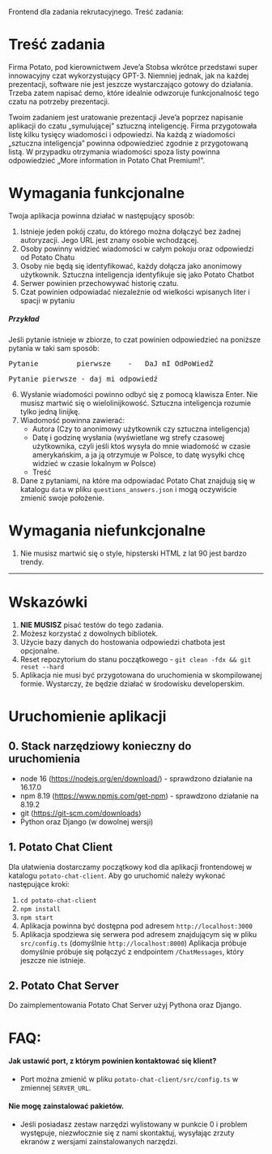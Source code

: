 Frontend dla zadania rekrutacyjnego. Treść zadania:

# Treść zadania

Firma Potato, pod kierownictwem Jeve’a Stobsa wkrótce przedstawi super innowacyjny czat wykorzystujący GPT-3. Niemniej jednak, jak na każdej prezentacji, software nie jest jeszcze wystarczająco gotowy do działania. Trzeba zatem napisać demo, które idealnie odwzoruje funkcjonalność tego czatu na potrzeby prezentacji.

Twoim zadaniem jest uratowanie prezentacji Jeve’a poprzez napisanie aplikacji do czatu „symulującej” sztuczną inteligencję. Firma przygotowała listę kilku tysięcy wiadomości i odpowiedzi. Na każdą z wiadomości „sztuczna inteligencja” powinna odpowiedzieć zgodnie z przygotowaną listą. W przypadku otrzymania wiadomości spoza listy powinna odpowiedzieć „More information in Potato Chat Premium!”.

# Wymagania funkcjonalne
Twoja aplikacja powinna działać w następujący sposób:

1. Istnieje jeden pokój czatu, do którego można dołączyć bez żadnej autoryzacji. Jego URL jest znany osobie wchodzącej.
2. Osoby powinny widzieć wiadomości w całym pokoju oraz odpowiedzi od Potato Chatu
3. Osoby nie będą się identyfikować, każdy dołącza jako anonimowy użytkownik. Sztuczna inteligencja identyfikuje się jako Potato Chatbot
4. Serwer powinien przechowywać historię czatu.
5. Czat powinien odpowiadać niezależnie od wielkości wpisanych liter i spacji w pytaniu

##### Przykład
Jeśli pytanie istnieje w zbiorze, to czat powinien odpowiedzieć na poniższe pytania w taki sam sposób:
<pre>Pytanie         pierwsze    -   DaJ mI OdPoWiedŹ</pre>
<pre>Pytanie pierwsze - daj mi odpowiedź</pre>

6. Wysłanie wiadomości powinno odbyć się z pomocą klawisza Enter. Nie musisz martwić się o wielolinijkowość. Sztuczna inteligencja rozumie tylko jedną linijkę.
7. Wiadomość powinna zawierać:
    - Autora (Czy to anonimowy użytkownik czy sztuczna inteligencja)
    - Datę i godzinę wysłania (wyświetlane wg strefy czasowej użytkownika, czyli jeśli ktoś wysyła do mnie wiadomość w czasie amerykańskim, a ja ją otrzymuje w Polsce, to datę wysyłki chcę widzieć w czasie lokalnym w Polsce)
    - Treść
8. Dane z pytaniami, na które ma odpowiadać Potato Chat znajdują się w katalogu `data` w pliku `questions_answers.json` i mogą oczywiście zmienić swoje położenie.

# Wymagania niefunkcjonalne
1. Nie musisz martwić się o style, hipsterski HTML z lat 90 jest bardzo trendy.

*****

# Wskazówki
1. **NIE MUSISZ** pisać testów do tego zadania.
2. Możesz korzystać z dowolnych bibliotek.
2. Użycie bazy danych do hostowania odpowiedzi chatbota jest opcjonalne.
3. Reset repozytorium do stanu początkowego - `git clean -fdx && git reset --hard`
4. Aplikacja nie musi być przygotowana do uruchomienia w skompilowanej formie. Wystarczy, że będzie działać w środowisku developerskim.

# Uruchomienie aplikacji
## 0. Stack narzędziowy konieczny do uruchomienia
- node 16 (https://nodejs.org/en/download/) - sprawdzono działanie na 16.17.0
- npm 8.19 (https://www.npmjs.com/get-npm) - sprawdzono działanie na 8.19.2
- git (https://git-scm.com/downloads)
- Python oraz Django (w dowolnej wersji)

## 1. Potato Chat Client
Dla ułatwienia dostarczamy początkowy kod dla aplikacji frontendowej w katalogu `potato-chat-client`. Aby go uruchomić należy wykonać następujące kroki:
1. `cd potato-chat-client`
2. `npm install`
3. `npm start`
4. Aplikacja powinna być dostępna pod adresem `http://localhost:3000`
5. Aplikacja spodziewa się serwera pod adresem znajdującym się w pliku `src/config.ts` (domyślnie `http://localhost:8000`)
   Aplikacja próbuje domyślnie próbuje się połączyć z endpointem `/ChatMessages`, który jeszcze nie istnieje.

## 2. Potato Chat Server
Do zaimplementowania Potato Chat Server użyj Pythona oraz Django.

# FAQ:
#### Jak ustawić port, z którym powinien kontaktować się klient?
- Port można zmienić w pliku `potato-chat-client/src/config.ts` w zmiennej `SERVER_URL`.
#### Nie mogę zainstalować pakietów.
- Jeśli posiadasz zestaw narzędzi wylistowany w punkcie 0 i problem występuje, niezwłocznie się z nami skontaktuj, wysyłając zrzuty ekranów z wersjami zainstalowanych narzędzi.
